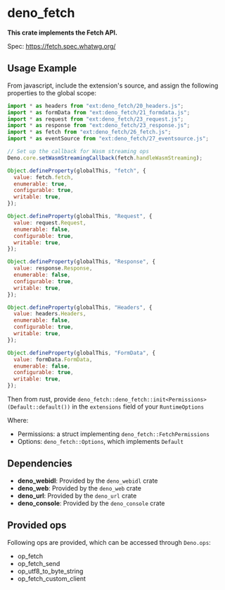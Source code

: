 # deno_fetch

**This crate implements the Fetch API.**

Spec: https://fetch.spec.whatwg.org/

## Usage Example

From javascript, include the extension's source, and assign the following
properties to the global scope:

```javascript
import * as headers from "ext:deno_fetch/20_headers.js";
import * as formData from "ext:deno_fetch/21_formdata.js";
import * as request from "ext:deno_fetch/23_request.js";
import * as response from "ext:deno_fetch/23_response.js";
import * as fetch from "ext:deno_fetch/26_fetch.js";
import * as eventSource from "ext:deno_fetch/27_eventsource.js";

// Set up the callback for Wasm streaming ops
Deno.core.setWasmStreamingCallback(fetch.handleWasmStreaming);

Object.defineProperty(globalThis, "fetch", {
  value: fetch.fetch,
  enumerable: true,
  configurable: true,
  writable: true,
});

Object.defineProperty(globalThis, "Request", {
  value: request.Request,
  enumerable: false,
  configurable: true,
  writable: true,
});

Object.defineProperty(globalThis, "Response", {
  value: response.Response,
  enumerable: false,
  configurable: true,
  writable: true,
});

Object.defineProperty(globalThis, "Headers", {
  value: headers.Headers,
  enumerable: false,
  configurable: true,
  writable: true,
});

Object.defineProperty(globalThis, "FormData", {
  value: formData.FormData,
  enumerable: false,
  configurable: true,
  writable: true,
});
```

Then from rust, provide
`deno_fetch::deno_fetch::init<Permissions>(Default::default())` in the
`extensions` field of your `RuntimeOptions`

Where:

- Permissions: a struct implementing `deno_fetch::FetchPermissions`
- Options: `deno_fetch::Options`, which implements `Default`

## Dependencies

- **deno_webidl**: Provided by the `deno_webidl` crate
- **deno_web**: Provided by the `deno_web` crate
- **deno_url**: Provided by the `deno_url` crate
- **deno_console**: Provided by the `deno_console` crate

## Provided ops

Following ops are provided, which can be accessed through `Deno.ops`:

- op_fetch
- op_fetch_send
- op_utf8_to_byte_string
- op_fetch_custom_client
